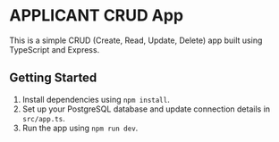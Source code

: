 # APPLICANT CRUD App

This is a simple CRUD (Create, Read, Update, Delete) app built using TypeScript and Express.

## Getting Started

1. Install dependencies using `npm install`.
2. Set up your PostgreSQL database and update connection details in `src/app.ts`.
3. Run the app using `npm run dev`.

